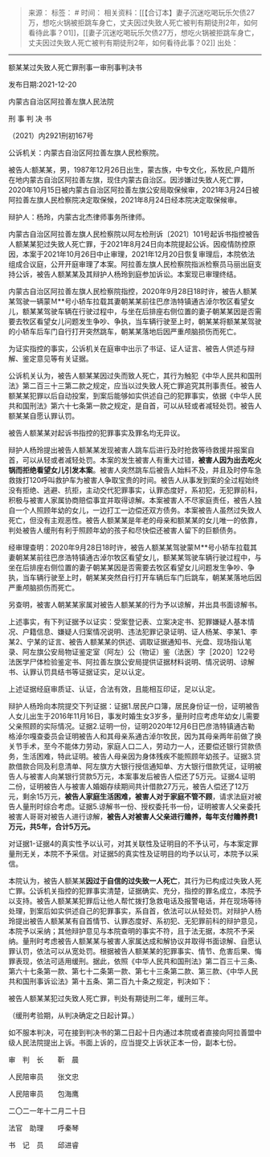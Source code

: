 > 来源：
> 标签： #
> 时间：
> 相关资料：[[【合订本】妻子沉迷吃喝玩乐欠债27万，想吃火锅被拒跳车身亡，丈夫因过失致人死亡被判有期徒刑2年，如何看待此事？01]]，[[妻子沉迷吃喝玩乐欠债27万，想吃火锅被拒跳车身亡，丈夫因过失致人死亡被判有期徒刑2年，如何看待此事？02]]
> 出处：
***

额某某过失致人死亡罪刑事一审刑事判决书

发布日期:2021-12-20

内蒙古自治区阿拉善左旗人民法院

刑 事 判 决 书

（2021）内2921刑初167号

公诉机关：内蒙古自治区阿拉善左旗人民检察院。

被告人:额某某，男，1987年12月26日出生，蒙古族，中专文化，系牧民,户籍所在地内蒙古自治区阿拉善左旗，现住内蒙古自治区。因涉嫌过失致人死亡罪，2020年10月15日被内蒙古自治区阿拉善左旗公安局取保候审，2021年3月24日被阿拉善左旗人民检察院决定取保候，2021年8月24日经本院决定取保候审。

辩护人：杨玲，内蒙古北杰律师事务所律师。

内蒙古自治区阿拉善左旗人民检察院以阿左检刑诉〔2021〕101号起诉书指控被告人额某某犯过失致人死亡罪，于2021年8月24日向本院提起公诉。因疫情防控原因，本案于2021年10月26日中止审理，2021年12月20日恢复审理后，本院依法组成合议庭，公开开庭审理了本案。阿拉善左旗人民检察院指派检察员马丽出庭支持公诉，被告人额某某及其辩护人杨玲到庭参加诉讼。本案现已审理终结。

内蒙古自治区阿拉善左旗人民检察院指控，2020年9月28日18时许，被告人额某某驾驶一辆蒙Ｍ**号小轿车拉载其妻朝某某前往巴彦浩特镇通古淖尔牧区看望女儿，额某某驾驶车辆在行驶过程中，与坐在后排座右侧位置的妻子朝某某因是否需要去牧区看望女儿问题发生争吵、争执，当车辆行驶至上时，朝某某将额某某驾驶的小轿车后车门自行打开突然跳车，朝某某落地后因严重颅脑损伤而死亡。

为证实指控的事实，公诉机关在庭审中出示了书证、证人证言、被告人供述与辩解、鉴定意见等有关证据。

公诉机关认为，被告人额某某因过失而致人死亡，其行为触犯《中华人民共和国刑法》第二百三十三第二款之规定，应当以过失致人死亡罪追究其刑事责任。被告人额某某犯罪以后自动投案，到案后能够如实供述自己的犯罪事实，依据《中华人民共和国刑法》第六十七条第一款之规定，是自首，可以从轻或者减轻处罚。被告人额某某自愿认罪认罚。

被告人额某某对起诉书指控的犯罪事实及罪名均无异议。

辩护人杨玲提出被告人额某某发现被害人跳车后进行及时抢救等待救援并报案自首，可以从轻或者减轻处罚。本案的发生被害人有重大过错，**被害人因为出去吃火锅而拒绝看望女儿引发本案**。被害人突然跳车后被告人始料不及，并且及时停车急救拨打120呼叫救护车为被害人争取宝贵的时间。被告人从事发到案的全过程始终没有拒绝、逃避、抗拒，主动交代犯罪事实，认罪态度好，系初犯，无犯罪前科，积极与被害人家属协商赔偿事宜并取得谅解。本案被害人不尽家庭责任，被告人独自一个人照顾年幼的女儿，一边打工一边偿还双方债务。本案被告人虽然过失致人死亡，但没有主观恶性。被告人额某某是年老的母亲和额某某的女儿唯一的依靠，判处被告人缓刑有利于照顾年幼的孩子和尽快偿还被害人留下的巨额债务。

经审理查明：2020年9月28日18时许，被告人额某某驾驶蒙Ｍ**号小轿车拉载其妻朝某某前往巴彦浩特镇通古淖尔牧区看望女儿，额某某驾驶车辆行驶过程中，与坐在后排座右侧位置的妻子朝某某因是否需要去牧区看望女儿问题发生争吵、争执，当车辆行驶至上时，朝某某突然自行打开车辆后车门后跳车，朝某某落地后因严重颅脑损伤而死亡。

另查明，被害人朝某某家属对被告人额某某的行为予以谅解，并出具书面谅解书。

上述事实，有下列证据予以证实：受案登记表、立案决定书、犯罪嫌疑人基本情况、户籍信息、嫌疑人归案情况说明、违法犯罪记录证明、证人杨某、李某1、李某2、宁某的证言、被告人额某某的供述、调取证据通知书、光盘、现场指认笔录、阿左旗公安局物证鉴定室（阿左）公（物证）鉴（法医）字［2020］122号法医学尸体检验鉴定书、阿拉善左旗公安局提供证据材料说明、情况说明、谅解书、认罪认罚具结书等证据证实，足以认定。

上述证据经庭审质证、认证，合法有效，且能相互印证，足以认定。

辩护人杨玲向本院提交下列证据：证据1.居民户口簿，居民身份证一份，证明被告人女儿出生于2016年11月16日，事发时婚生女3岁多，量刑时应考虑年幼女儿需要父亲照顾的实际情况。证据2.证明一份，证明2020年12月6日巴彦浩特镇通古勒格淖尔嘎查委员会证明被告人和其母亲系通古淖尔牧民，因为其母亲两年前做了换关节手术，至今不能体力劳动，家庭人口二人，劳动力一人，还要偿还银行贷款债务，生活困难，特此证明。被告人母亲因为身体残疾不能照顾年幼孩子。证据3.贷款借款合同及利息清单、阿左旗方大银行授信通知单、方大银行借款凭证，证明被告人与被害人向某银行贷款5万元，本案事发后被告人偿还了5万元。证据4.证明二份，证明被告人与被害人婚姻存续期间共计借款27万元，被告人偿还了12万元，剩余15万元，**被告人家庭生活困难，被害人对于家庭不管不顾**，请求法庭对被告人量刑时综合考虑。证据5.谅解书一份、授权委托书一份，证明被害人父亲委托被害人哥哥对被告人进行谅解，**被告人对被害人父亲进行赡养，每年支付赡养费1万元，共5年，合计5万元。**

对证据1-证据4的真实性予以认可，对其关联性及证明目的不予认可，与本案定罪量刑无关，本院不予采信。对证据5的真实性及证明目的均予以认可，本院予以采信。

本院认为，被告人额某某**因过于自信的过失致一人死亡**，其行为已构成过失致人死亡罪。公诉机关指控的犯罪事实清楚，证据确实、充分，指控的罪名成立，本院予以支持。被告人额某某犯罪后让他人帮忙拨打急救电话及报警电话，并在现场等待处理，到案后如实供述自己的犯罪事实，系自首，依法可以从轻处罚。对辩护人杨玲提出被告人额某某有自首情节、认罪态度好、系初犯、无犯罪前科的辩护意见，本院予以采纳；其他辩护意见与本院查明的事实不符，且于法无据，本院不予采纳。量刑时考虑被告人额某某与被害人家属达成和解协议并取得书面谅解、自愿认罪认罚，依法可以从宽处罚。根据被告人额某某的犯罪事实、情节、危害后果、悔罪表现，依法可适用缓刑。据此，依照《中华人民共和国刑法》第二百三十三条、第六十七条第一款、第七十二条第一款、第七十三条第二款、第三款、《中华人民共和国刑事诉讼法》第十五条、第二百九十条之规定，判决如下：

被告人额某某犯过失致人死亡罪，判处有期徒刑二年，缓刑三年。

（缓刑考验期，从判决确定之日起计算。）

如不服本判决，可在接到判决书的第二日起十日内通过本院或者直接向阿拉善盟中级人民法院提出上诉。书面上诉的，应当提交上诉状正本一份，副本七份。

审　判　长　　靳　晨

人民陪审员　　张文忠

人民陪审员　　包海鹰

二〇二一年十二月二十日

法官　助理　　呼秦琴

书　记　员　　邱进睿